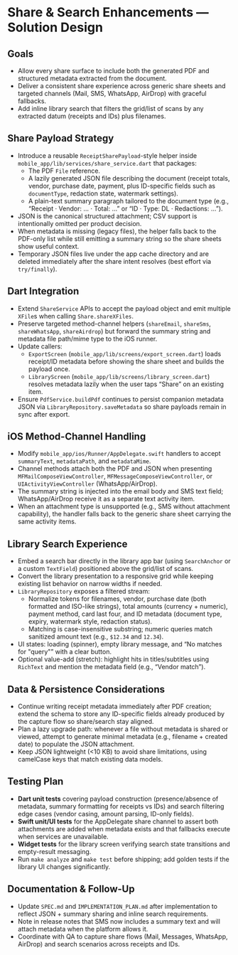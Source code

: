 # Share & Search Enhancements — Solution Design

## Goals
- Allow every share surface to include both the generated PDF and structured metadata extracted from the document.
- Deliver a consistent share experience across generic share sheets and targeted channels (Mail, SMS, WhatsApp, AirDrop) with graceful fallbacks.
- Add inline library search that filters the grid/list of scans by any extracted datum (receipts and IDs) plus filenames.

## Share Payload Strategy
- Introduce a reusable `ReceiptSharePayload`-style helper inside `mobile_app/lib/services/share_service.dart` that packages:
  - The PDF `File` reference.
  - A lazily generated JSON file describing the document (receipt totals, vendor, purchase date, payment, plus ID-specific fields such as `documentType`, redaction state, watermark settings).
  - A plain-text summary paragraph tailored to the document type (e.g., “Receipt · Vendor: … · Total: …” or “ID · Type: DL · Redactions: …”).
- JSON is the canonical structured attachment; CSV support is intentionally omitted per product decision.
- When metadata is missing (legacy files), the helper falls back to the PDF-only list while still emitting a summary string so the share sheets show useful context.
- Temporary JSON files live under the app cache directory and are deleted immediately after the share intent resolves (best effort via `try/finally`).

## Dart Integration
- Extend `ShareService` APIs to accept the payload object and emit multiple `XFile`s when calling `Share.shareXFiles`.
- Preserve targeted method-channel helpers (`shareEmail`, `shareSms`, `shareWhatsApp`, `shareAirdrop`) but forward the summary string and metadata file path/mime type to the iOS runner.
- Update callers:
  - `ExportScreen` (`mobile_app/lib/screens/export_screen.dart`) loads receipt/ID metadata before showing the share sheet and builds the payload once.
  - `LibraryScreen` (`mobile_app/lib/screens/library_screen.dart`) resolves metadata lazily when the user taps “Share” on an existing item.
- Ensure `PdfService.buildPdf` continues to persist companion metadata JSON via `LibraryRepository.saveMetadata` so share payloads remain in sync after export.

## iOS Method-Channel Handling
- Modify `mobile_app/ios/Runner/AppDelegate.swift` handlers to accept `summaryText`, `metadataPath`, and `metadataMime`.
- Channel methods attach both the PDF and JSON when presenting `MFMailComposeViewController`, `MFMessageComposeViewController`, or `UIActivityViewController` (WhatsApp/AirDrop).
- The summary string is injected into the email body and SMS text field; WhatsApp/AirDrop receive it as a separate text activity item.
- When an attachment type is unsupported (e.g., SMS without attachment capability), the handler falls back to the generic share sheet carrying the same activity items.

## Library Search Experience
- Embed a search bar directly in the library app bar (using `SearchAnchor` or a custom `TextField`) positioned above the grid/list of scans.
- Convert the library presentation to a responsive grid while keeping existing list behavior on narrow widths if needed.
- `LibraryRepository` exposes a filtered stream:
  - Normalize tokens for filenames, vendor, purchase date (both formatted and ISO-like strings), total amounts (currency + numeric), payment method, card last four, and ID metadata (document type, expiry, watermark style, redaction status).
  - Matching is case-insensitive substring; numeric queries match sanitized amount text (e.g., `$12.34` and `12.34`).
- UI states: loading (spinner), empty library message, and “No matches for "query"” with a clear button.
- Optional value-add (stretch): highlight hits in titles/subtitles using `RichText` and mention the metadata field (e.g., “Vendor match”).

## Data & Persistence Considerations
- Continue writing receipt metadata immediately after PDF creation; extend the schema to store any ID-specific fields already produced by the capture flow so share/search stay aligned.
- Plan a lazy upgrade path: whenever a file without metadata is shared or viewed, attempt to generate minimal metadata (e.g., filename + created date) to populate the JSON attachment.
- Keep JSON lightweight (<10 KB) to avoid share limitations, using camelCase keys that match existing data models.

## Testing Plan
- **Dart unit tests** covering payload construction (presence/absence of metadata, summary formatting for receipts vs IDs) and search filtering edge cases (vendor casing, amount parsing, ID-only fields).
- **Swift unit/UI tests** for the AppDelegate share channel to assert both attachments are added when metadata exists and that fallbacks execute when services are unavailable.
- **Widget tests** for the library screen verifying search state transitions and empty-result messaging.
- Run `make analyze` and `make test` before shipping; add golden tests if the library UI changes significantly.

## Documentation & Follow-Up
- Update `SPEC.md` and `IMPLEMENTATION_PLAN.md` after implementation to reflect JSON + summary sharing and inline search requirements.
- Note in release notes that SMS now includes a summary text and will attach metadata when the platform allows it.
- Coordinate with QA to capture share flows (Mail, Messages, WhatsApp, AirDrop) and search scenarios across receipts and IDs.

